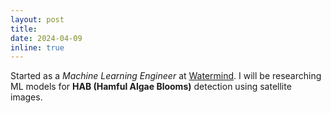 ```yaml
---
layout: post
title:
date: 2024-04-09
inline: true
---
```


Started as a _Machine Learning Engineer_ at [Watermind](https://www.watermind.space/). I will be researching ML models for **HAB (Hamful Algae Blooms)** detection using satellite images.
